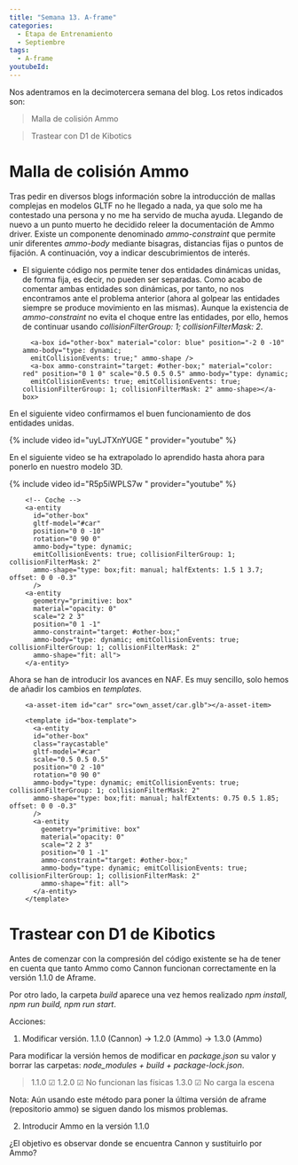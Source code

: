 ```yaml
---
title: "Semana 13. A-frame"
categories:
  - Etapa de Entrenamiento
  - Septiembre
tags:
  - A-frame
youtubeId: 
---
```



Nos adentramos en la decimotercera semana del blog. Los retos indicados son:

> Malla de colisión Ammo

> Trastear con D1 de Kibotics

# Malla de colisión Ammo

Tras pedir en diversos blogs información sobre la introducción de mallas complejas en modelos GLTF no he llegado a nada, ya que solo me ha contestado una persona y no me ha servido de mucha ayuda. Llegando de nuevo a un punto muerto he decidido releer la documentación de Ammo driver. Existe un componente denominado *ammo-constraint* que permite unir diferentes *ammo-body* mediante bisagras, distancias fijas o puntos de fijación. A continuación, voy a indicar descubrimientos de interés.

* El siguiente código nos permite tener dos entidades dinámicas unidas, de forma fija, es decir, no pueden ser separadas. Como acabo de comentar ambas entidades son dinámicas, por tanto, no nos encontramos ante el problema anterior (ahora al golpear las entidades siempre se produce movimiento en las mismas). Aunque la existencia de *ammo-constraint* no evita el choque entre las entidades, por ello, hemos de continuar usando *collisionFilterGroup: 1; collisionFilterMask: 2*.

        <a-box id="other-box" material="color: blue" position="-2 0 -10" ammo-body="type: dynamic; 
        emitCollisionEvents: true;" ammo-shape />
        <a-box ammo-constraint="target: #other-box;" material="color: red" position="0 1 0" scale="0.5 0.5 0.5" ammo-body="type: dynamic; 
        emitCollisionEvents: true; emitCollisionEvents: true; collisionFilterGroup: 1; collisionFilterMask: 2" ammo-shape></a-box> 

En el siguiente video confirmamos el buen funcionamiento de dos entidades unidas.

{% include video id="uyLJTXnYUGE " provider="youtube" %}
 
En el siguiente video se ha extrapolado lo aprendido hasta ahora para ponerlo en nuestro modelo 3D.

{% include video id="R5p5iWPLS7w " provider="youtube" %}

        <!-- Coche -->
        <a-entity 
          id="other-box"
          gltf-model="#car"
          position="0 0 -10" 
          rotation="0 90 0"
          ammo-body="type: dynamic; 
          emitCollisionEvents: true; collisionFilterGroup: 1; collisionFilterMask: 2" 
          ammo-shape="type: box;fit: manual; halfExtents: 1.5 1 3.7; offset: 0 0 -0.3"
          />
        <a-entity
          geometry="primitive: box"
          material="opacity: 0"
          scale="2 2 3"
          position="0 1 -1"
          ammo-constraint="target: #other-box;"
          ammo-body="type: dynamic; emitCollisionEvents: true; collisionFilterGroup: 1; collisionFilterMask: 2" 
          ammo-shape="fit: all">
        </a-entity>

Ahora se han de introducir los avances en NAF. Es muy sencillo, solo hemos de añadir los cambios en *templates*.

        <a-asset-item id="car" src="own_asset/car.glb"></a-asset-item>

        <template id="box-template">
          <a-entity 
          id="other-box"
          class="raycastable" 
          gltf-model="#car"
          scale="0.5 0.5 0.5"
          position="0 2 -10" 
          rotation="0 90 0"
          ammo-body="type: dynamic; emitCollisionEvents: true; collisionFilterGroup: 1; collisionFilterMask: 2" 
          ammo-shape="type: box;fit: manual; halfExtents: 0.75 0.5 1.85; offset: 0 0 -0.3"
          />
          <a-entity
            geometry="primitive: box"
            material="opacity: 0"
            scale="2 2 3"
            position="0 1 -1"
            ammo-constraint="target: #other-box;"
            ammo-body="type: dynamic; emitCollisionEvents: true; collisionFilterGroup: 1; collisionFilterMask: 2" 
            ammo-shape="fit: all">
          </a-entity>
        </template>

# Trastear con D1 de Kibotics

Antes de comenzar con la compresión del código existente se ha de tener en cuenta que tanto Ammo como Cannon funcionan correctamente en la versión 1.1.0 de Aframe.

Por otro lado, la carpeta *build* aparece una vez hemos realizado *npm install, npm run build, npm run start*.

Acciones:

1. Modificar versión. 1.1.0 (Cannon) -> 1.2.0 (Ammo) -> 1.3.0 (Ammo)

Para modificar la versión hemos de modificar en *package.json* su valor y borrar las carpetas: *node_modules + build + package-lock.json*.

> 1.1.0 ☑
> 1.2.0 ☑ No funcionan las físicas
> 1.3.0 ☑ No carga la escena

Nota: Aún usando este método para poner la última versión de aframe (repositorio ammo) se siguen dando los mismos problemas. 

2. Introducir Ammo en la versión 1.1.0

¿El objetivo es observar donde se encuentra Cannon y sustituirlo por Ammo?
